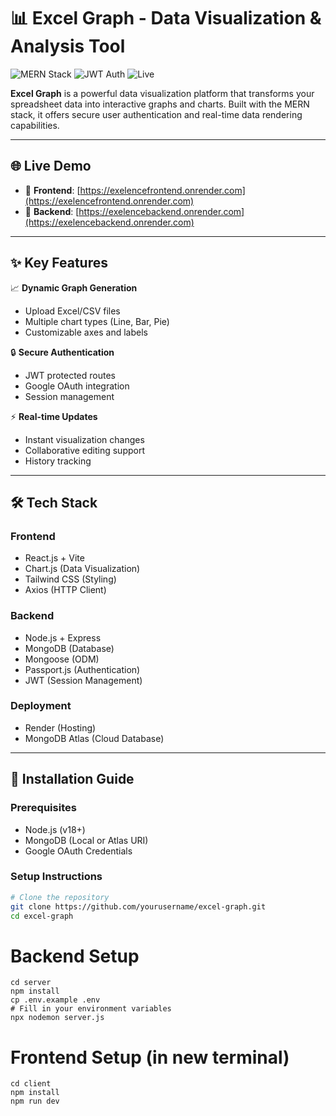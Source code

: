 ﻿# 📊 Excel Graph - Data Visualization & Analysis Tool

![MERN Stack](https://img.shields.io/badge/MERN-FullStack-green)
![JWT Auth](https://img.shields.io/badge/Secure-JWT_Authentication-blue)
![Live](https://img.shields.io/badge/Live-Online-brightgreen)

**Excel Graph** is a powerful data visualization platform that transforms your spreadsheet data into interactive graphs and charts. Built with the MERN stack, it offers secure user authentication and real-time data rendering capabilities.

---

## 🌐 Live Demo

- 🔗 **Frontend**: [https://exelencefrontend.onrender.com](https://exelencefrontend.onrender.com)
- 🔗 **Backend**: [https://exelencebackend.onrender.com](https://exelencebackend.onrender.com)

---

## ✨ Key Features

📈 **Dynamic Graph Generation**  
- Upload Excel/CSV files  
- Multiple chart types (Line, Bar, Pie)  
- Customizable axes and labels  

🔒 **Secure Authentication**  
- JWT protected routes  
- Google OAuth integration  
- Session management  

⚡ **Real-time Updates**  
- Instant visualization changes  
- Collaborative editing support  
- History tracking  

---

## 🛠️ Tech Stack

### Frontend
- React.js + Vite
- Chart.js (Data Visualization)
- Tailwind CSS (Styling)
- Axios (HTTP Client)

### Backend
- Node.js + Express
- MongoDB (Database)
- Mongoose (ODM)
- Passport.js (Authentication)
- JWT (Session Management)

### Deployment
- Render (Hosting)
- MongoDB Atlas (Cloud Database)

---

## 🚀 Installation Guide

### Prerequisites
- Node.js (v18+)
- MongoDB (Local or Atlas URI)
- Google OAuth Credentials

### Setup Instructions

```bash
# Clone the repository
git clone https://github.com/yourusername/excel-graph.git
cd excel-graph
```

# Backend Setup
```
cd server
npm install
cp .env.example .env
# Fill in your environment variables
npx nodemon server.js
```

# Frontend Setup (in new terminal)
```
cd client
npm install
npm run dev


```
